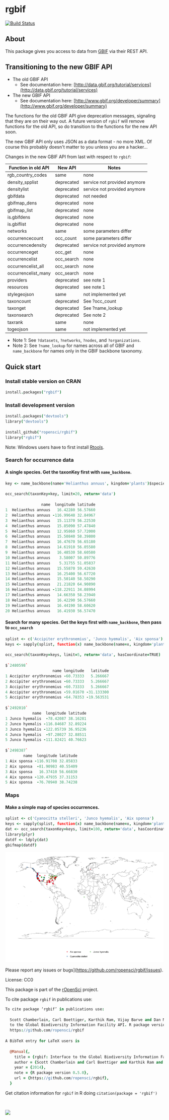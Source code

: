 rgbif
=====

[![Build Status](https://api.travis-ci.org/ropensci/rgbif.png?branch=master)](https://travis-ci.org/ropensci/rgbif)
<!-- dev branch [![Build Status](https://api.travis-ci.org/ropensci/rgbif.png?branch=dev)](https://travis-ci.org/ropensci/rgbif) -->

## About

This package gives you access to data from [GBIF](http://www.gbif.org/) via their REST API.

## Transitioning to the new GBIF API

+ The old GBIF API
	+ See documentation here: [http://data.gbif.org/tutorial/services](http://data.gbif.org/tutorial/services)
+ The new GBIF API
	+ See documentation here: [http://www.gbif.org/developer/summary](http://www.gbif.org/developer/summary)

The functions for the old GBIF API give deprecation messages, signaling that they are on their way out. A future version of `rgbif` will remove functions for the old API, so do transition to the functions for the new API soon.

The new GBIF API only uses JSON as a data format - no more XML. Of course this probably doesn't matter to you unless you are a hacker...

Changes in the new GBIF API from last with respect to `rgbif`:

| Function in old API | New API | Notes |
| ------ | ------- | ------ |
| rgb_country_codes | same | none |
| density_spplist | deprecated | service not provided anymore |
| densitylist | deprecated | service not provided anymore |
| gbifdata | deprecated | not needed |
| gbifmap_dens | deprecated | none |
| gbifmap_list | deprecated | none |
| is.gbifdens | deprecated | none |
| is.gbiflist | deprecated | none |
| networks | same | some parameters differ |
| occurrencecount | occ_count | some parameters differ |
| occurrencedensity | deprecated | service not provided anymore |
| occurrenceget | occ_get | none |
| occurrencelist | occ_search | none |
| occurrencelist_all | occ_search | none |
| occurrencelist_many | occ_search | none |
| providers | deprecated | see note 1 |
| resources | deprecated | see note 1 |
| stylegeojson | same | not implemented yet |
| taxoncount | deprecated | See ?occ_count |
| taxonget | deprecated | See ?name_lookup |
| taxonsearch | deprecated | See note 2 |
| taxrank | same | none |
| togeojson | same | not implemented yet |

* Note 1: See `?datasets`, `?networks`, `?nodes`, and `?organizations`.
* Note 2: See `?name_lookup` for names across all of GBIF and `name_backbone` for names only in the GBIF backbone taxonomy.

## Quick start

### Install stable version on CRAN

```coffee
install.packages("rgbif")
```

### Install development version

```coffee
install.packages("devtools")
library("devtools")

install_github("ropensci/rgbif")
library("rgbif")
```

Note: Windows users have to first install [Rtools](http://cran.r-project.org/bin/windows/Rtools/).

### Search for occurrence data

#### A single species. Get the taxonKey first with `name_backbone`.

```coffee
key <- name_backbone(name='Helianthus annuus', kingdom='plants')$speciesKey

occ_search(taxonKey=key, limit=20, return='data')

                name  longitude latitude
1  Helianthus annuus   16.42280 56.57660
2  Helianthus annuus -116.99648 32.84967
3  Helianthus annuus   15.11370 56.22530
4  Helianthus annuus   15.85090 57.47840
5  Helianthus annuus   12.95860 57.72000
6  Helianthus annuus   15.50840 58.39800
7  Helianthus annuus   16.47670 56.65180
8  Helianthus annuus   14.61910 56.05580
9  Helianthus annuus   16.48530 58.60580
10 Helianthus annuus    3.58007 50.89776
11 Helianthus annuus    5.31755 51.05837
12 Helianthus annuus   15.55870 59.42630
13 Helianthus annuus   16.25400 56.67720
14 Helianthus annuus   15.50140 58.50290
15 Helianthus annuus   21.21820 64.90890
16 Helianthus annuus -118.22911 34.08994
17 Helianthus annuus   14.66350 58.23940
18 Helianthus annuus   16.42290 56.57660
19 Helianthus annuus   16.44190 58.60620
20 Helianthus annuus   16.41930 56.57470
```

#### Search for many species. Get the keys first with `name_backbone`, then pass to `occ_search`

```coffee
splist <- c('Accipiter erythronemius', 'Junco hyemalis', 'Aix sponsa')
keys <- sapply(splist, function(x) name_backbone(name=x, kingdom='plants')$speciesKey, USE.NAMES=FALSE)

occ_search(taxonKey=keys, limit=5, return='data', hasCoordinate=TRUE)

$`2480598`
                     name longitude   latitude
1 Accipiter erythronemius -60.73333   5.266667
2 Accipiter erythronemius -60.73333   5.266667
3 Accipiter erythronemius -60.73333   5.266667
4 Accipiter erythronemius -59.01670 -31.133300
5 Accipiter erythronemius -64.78353 -19.563531

$`2492010`
            name  longitude latitude
1 Junco hyemalis  -78.42087 38.16281
2 Junco hyemalis -116.84687 32.89224
3 Junco hyemalis -122.05739 36.95236
4 Junco hyemalis  -97.28027 32.88511
5 Junco hyemalis -111.82421 40.76623

$`2498387`
        name  longitude latitude
1 Aix sponsa -116.91708 32.85833
2 Aix sponsa  -81.90983 40.55409
3 Aix sponsa   16.37410 56.66830
4 Aix sponsa -120.47935 37.31153
5 Aix sponsa  -76.70940 38.74238
```

### Maps

#### Make a simple map of species occurrences. 

```coffee
splist <- c('Cyanocitta stelleri', 'Junco hyemalis', 'Aix sponsa')
keys <- sapply(splist, function(x) name_backbone(name=x, kingdom='plants')$speciesKey, USE.NAMES=FALSE)
dat <- occ_search(taxonKey=keys, limit=100, return='data', hasCoordinate=TRUE)
library(plyr)
datdf <- ldply(dat)
gbifmap(datdf)
```

![](inst/assets/img/gbifmap.png)

Please report any issues or bugs](https://github.com/ropensci/rgbif/issues).

License: CC0

This package is part of the [rOpenSci](http://ropensci.org/packages) project.

To cite package `rgbif` in publications use:

```coffee
To cite package ‘rgbif’ in publications use:

  Scott Chamberlain, Carl Boettiger, Karthik Ram, Vijay Barve and Dan Mcglinn (2014). rgbif: Interface
  to the Global Biodiversity Information Facility API. R package version 0.5.0.
  https://github.com/ropensci/rgbif

A BibTeX entry for LaTeX users is

  @Manual{,
    title = {rgbif: Interface to the Global Biodiversity Information Facility API},
    author = {Scott Chamberlain and Carl Boettiger and Karthik Ram and Vijay Barve and Dan Mcglinn},
    year = {2014},
    note = {R package version 0.5.0},
    url = {https://github.com/ropensci/rgbif},
  }
```

Get citation information for `rgbif` in R doing `citation(package = 'rgbif')`

<br>

[![](http://ropensci.org/public_images/github_footer.png)](http://ropensci.org)